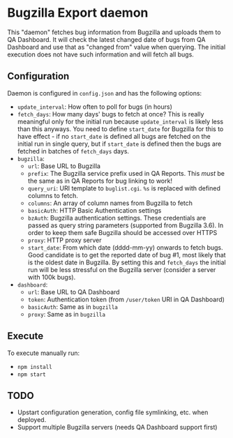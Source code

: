 # Bugzilla Export daemon

This "daemon" fetches bug information from Bugzilla and uploads them to QA Dashboard. It will check the latest changed date of bugs from QA Dashboard and use that as "changed from" value when querying. The initial execution does not have such information and will fetch all bugs.

## Configuration

Daemon is configured in `config.json` and has the following options:

* `update_interval`: How often to poll for bugs (in hours)
* `fetch_days`: How many days' bugs to fetch at once? This is really meaningful only for the initial run because `update_interval` is likely less than this anyways. You need to define `start_date` for Bugzilla for this to have effect - if no `start_date` is defined all bugs are fetched on the initial run in single query, but if `start_date` is defined then the bugs are fetched in batches of `fetch_days` days.
* `bugzilla`:
    * `url`: Base URL to Bugzilla
    * `prefix`: The Bugzilla service prefix used in QA Reports. This *must* be the same as in QA Reports for bug linking to work!
    * `query_uri`: URI template to `buglist.cgi`. `%s` is replaced with defined columns to fetch.
    * `columns`: An array of column names from Bugzilla to fetch
    * `basicAuth`: HTTP Basic Authentication settings
    * `bzAuth`: Bugzilla authentication settings. These credentials are passed as query string parameters (supported from Bugzilla 3.6). In order to keep them safe Bugzilla should be accessed over HTTPS
    * `proxy`: HTTP proxy server
    * `start_date`: From which date (dddd-mm-yy) onwards to fetch bugs. Good candidate is to get the reported date of bug #1, most likely that is the oldest date in Bugzilla. By setting this and `fetch_days` the initial run will be less stressful on the Bugzilla server (consider a server with 100k bugs).
* `dashboard`:
  * `url`: Base URL to QA Dashboard
  * `token`: Authentication token (from `/user/token` URI in QA Dashboard)
  * `basicAuth`: Same as in `bugzilla`
  * `proxy`: Same as in `bugzilla`

## Execute

To execute manually run:

* `npm install`
* `npm start`

## TODO

* Upstart configuration generation, config file symlinking, etc. when deployed.
* Support multiple Bugzilla servers (needs QA Dashboard support first)

